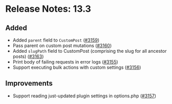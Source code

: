 # Release Notes: 13.3

## Added

- Added `parent` field to `CustomPost` ([#3159](https://github.com/GatoGraphQL/GatoGraphQL/pull/3159))
- Pass parent on custom post mutations ([#3160](https://github.com/GatoGraphQL/GatoGraphQL/pull/3160))
- Added `slugPath` field to CustomPost (comprising the slug for all ancestor posts) ([#3163](https://github.com/GatoGraphQL/GatoGraphQL/pull/3163))
- Print body of failing requests in error logs ([#3155](https://github.com/GatoGraphQL/GatoGraphQL/pull/3155))
- Support executing bulk actions with custom settings ([#3156](https://github.com/GatoGraphQL/GatoGraphQL/pull/3156))

## Improvements

- Support reading just-updated plugin settings in options.php ([#3157](https://github.com/GatoGraphQL/GatoGraphQL/pull/3157))

